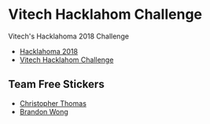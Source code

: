 # Vitech Hacklahom Challenge
Vitech's Hacklahoma 2018 Challenge
* [Hacklahoma 2018](https://hacklahoma.org/info)
* [Vitech Hacklahom Challenge](https://v3v10.vitechinc.com/hacklahoma/index.html)

## Team Free Stickers
- [Christopher Thomas](https://github.com/CCThomas)
- [Brandon Wong](https://github.com/BW0ng)
